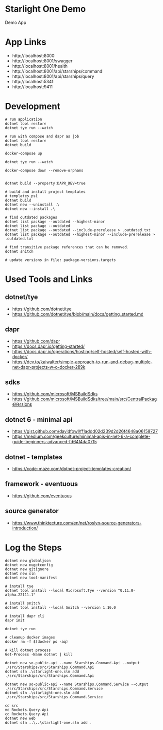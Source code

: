 # Starlight One Demo

Demo App

# App Links

* http://localhost:8000
* http://localhost:8001/swagger
* http://localhost:8001/health
* http://localhost:8001/api/starships/command
* http://localhost:8001/api/starships/query
* http://localhost:5341
* http://localhost:9411

# Development

```
# run application
dotnet tool restore
dotnet tye run --watch
```

```
# run with compose and dapr as job
dotnet tool restore
dotnet build

docker-compose up

dotnet tye run --watch

docker-compose down --remove-orphans


dotnet build --property:DAPR_DEV=true
```



```
# build and install project templates
# templates.ps1
dotnet build
dotnet new --uninstall .\
dotnet new --install .\
```

```
# find outdated packages
dotnet list package --outdated --highest-minor
dotnet list package --outdated
dotnet list package --outdated --include-prerelease > .outdated.txt
dotnet list package --outdated --highest-minor --include-prerelease > .outdated.txt

# find transitive package references that can be removed.
dotnet snitch

# update versions in file: package-versions.targets
```   

# Used Tools and Links

## dotnet/tye

* https://github.com/dotnet/tye
* https://github.com/dotnet/tye/blob/main/docs/getting_started.md

## dapr

* https://github.com/dapr
* https://docs.dapr.io/getting-started/
* https://docs.dapr.io/operations/hosting/self-hosted/self-hosted-with-docker/
* https://dev.to/kaiwalter/simple-approach-to-run-and-debug-multiple-net-dapr-projects-w-o-docker-289k

## sdks

* https://github.com/microsoft/MSBuildSdks
* https://github.com/microsoft/MSBuildSdks/tree/main/src/CentralPackageVersions

## dotnet 6 - minimal api

* https://gist.github.com/davidfowl/ff1addd02d239d2d26f4648a06158727
* https://medium.com/geekculture/minimal-apis-in-net-6-a-complete-guide-beginners-advanced-fd64f4da07f5

## dotnet - templates

* https://code-maze.com/dotnet-project-templates-creation/

## framework - eventuous

* https://github.com/eventuous

## source generator

* https://www.thinktecture.com/en/net/roslyn-source-generators-introduction/

# Log the Steps

```
dotnet new globaljson
dotnet new nugetconfig
dotnet new gitignore
dotnet new sln
dotnet new tool-manifest

# install tye
dotnet tool install --local Microsoft.Tye --version "0.11.0-alpha.22111.1"

# install snitch
dotnet tool install --local Snitch --version 1.10.0

# install dapr cli
dapr init

dotnet tye run

# cleanup docker images
docker rm -f $(docker ps -aq)

# kill dotnet process
Get-Process -Name dotnet | kill
```

```
dotnet new so-public-api --name Starships.Command.Api --output ./src/Starships/src/Starships.Command.Api
dotnet sln .\starlight-one.sln add ./src/Starships/src/Starships.Command.Api

dotnet new so-public-api --name Starships.Command.Service --output ./src/Starships/src/Starships.Command.Service
dotnet sln .\starlight-one.sln add ./src/Starships/src/Starships.Command.Service
```

```
cd src
md Rockets.Query.Api
cd Rockets.Query.Api
dotnet new web
dotnet sln ..\..\starlight-one.sln add .
```

